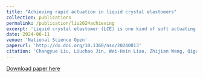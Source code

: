 ```yaml
---
title: "Achieving rapid actuation in liquid crystal elastomers"
collection: publications
permalink: /publication/liu2024achieving
excerpt: 'Liquid crystal elastomer (LCE) is one kind of soft actuating material capable of producing large and reversible actuation strain, versatile and programmable actuation modes, and high work density, which can be widely exploited for nextgeneration soft robots. However, the slow response speed and low power density in LCE-based actuators remain a challenge, limiting their practical applications. Researchers have been considering how to improve these performances. In this review, we discuss the fundamentals of the LCEs and emphasize the fast actuation strategies developed in recent years. Firstly, we introduce conventional preparation strategies. Then, we describe typical actuation mechanisms of LCEs, discussing their features and limitations. Subsequently, we summarize several possible approaches as case studies to enhance the actuation performance of LCEs, including reducing physical sizes, introducing active heating-cooling mechanisms, utilizing mechanical instability, and developing dielectric LCEs. Finally, we discuss the future research opportunities and challenges for rapid actuation of LCEs.'
date: 2024-06-11
venue: 'National Science Open'
paperurl: 'http://dx.doi.org/10.1360/nso/20240013'
citation: 'Changyue Liu, Liuchao Jin, Wei-Hsin Liao, Zhijian Wang, Qiguang He. (2024). &quot;Achieving rapid actuation in liquid crystal elastomers.&quot; <i>National Science Open</i>. '
---
```

[Download paper here](http://Liuchao-JIN.github.io/files/my_essay/liu2024achieving.pdf)
